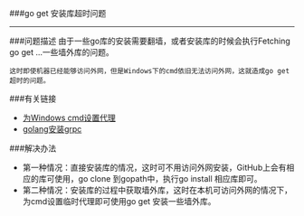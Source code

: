 ###go get 安装库超时问题

---
###问题描述
    由于一些go库的安装需要翻墙，或者安装库的时候会执行Fetching go get ...一些墙外库的问题。
    
    这时即使机器已经能够访问外网，但是Windows下的cmd依旧无法访问外网，这就造成go get 超时的问题。

    

###有关链接
- [为Windows cmd设置代理](https://blog.csdn.net/lovelyelfpop/article/details/69586366)
- [golang安装grpc](https://blog.csdn.net/cjj198561/article/details/78133193)


###解决办法

- 第一种情况：直接安装库的情况，这时可不用访问外网安装，GitHub上会有相应的库可使用，go clone 到gopath中，执行go install 相应库即可。 
- 第二种情况：安装库的过程中获取墙外库，这时在本机可访问外网的情况下，为cmd设置临时代理即可使用go get 安装一些墙外库。